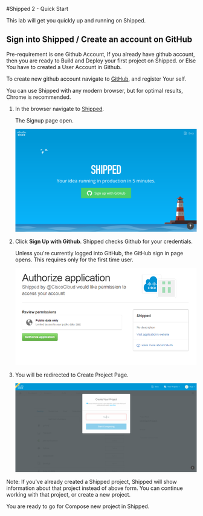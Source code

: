 #Shipped 2 - Quick Start

This lab will get you quickly up and running on Shipped.

## Sign into Shipped / Create an account on GitHub

Pre-requirement is one Github Account, If you already have github account, then you are ready to Build and Deploy your first project on Shipped.
or Else You have to created a User Account in Github.

To create new github account navigate to <a href="https://github.com/join" target="_blank">GitHub</a>, and register Your self. 
     
You can use Shipped with any modern browser, but for optimal results, Chrome is recommended.

1. In the browser navigate to <a href="https://ciscoshipped.io/" target="_blank">Shipped</a>.

	 The Signup page open. 

	![](assets/1_1.png)
    
2. Click **Sign Up with Github**. Shipped checks Github for your credentials.

    Unless you're currently logged into GitHub, the GitHub sign in page opens. This requires only for the first time user.
    
    ![](assets/1_2.PNG)
    
3. You will be redirected to Create Project Page.

    ![](assets/1_3.PNG)

Note: If you've already created a Shipped project, Shipped will show information about that project instead of above form. You can continue working with that project, or create a new project.

You are ready to go for Compose new project in Shipped.